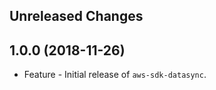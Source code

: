 Unreleased Changes
------------------

1.0.0 (2018-11-26)
------------------

* Feature - Initial release of `aws-sdk-datasync`.

